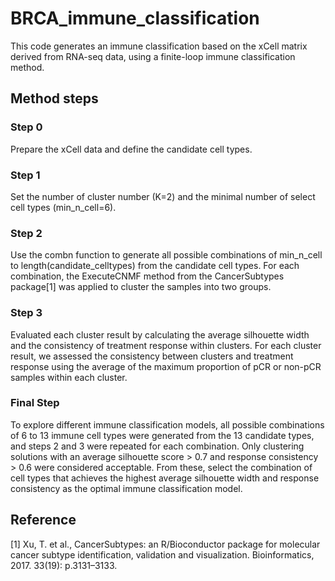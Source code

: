 # BRCA_immune_classification
This code generates an immune classification based on the xCell matrix derived from RNA-seq data, using a finite-loop immune classification method.
## Method steps
### Step 0
Prepare the xCell data and define the candidate cell types.
### Step 1
Set the number of cluster number (K=2) and the minimal number of select cell types (min_n_cell=6). 
### Step 2
Use the combn function to generate all possible combinations of min_n_cell to length(candidate_celltypes) from the candidate cell types. 
For each combination, the ExecuteCNMF method from the CancerSubtypes package[1] was applied to cluster the samples into two groups.
### Step 3
Evaluated each cluster result by calculating the average silhouette width and the consistency of treatment response within clusters. 
For each cluster result, we assessed the consistency between clusters and treatment response using the average of the maximum proportion of pCR or non-pCR samples within each cluster.
### Final Step
To explore different immune classification models, all possible combinations of 6 to 13 immune cell types were generated from the 13 candidate types, and steps 2 and 3 were repeated for each combination. Only clustering solutions with an average silhouette score > 0.7 and response consistency > 0.6 were considered acceptable. From these, select the combination of cell types that achieves the highest average silhouette width and response consistency as the optimal immune classification model.
## Reference
[1] Xu, T. et al., CancerSubtypes: an R/Bioconductor package for molecular cancer subtype identification, validation and visualization. Bioinformatics, 2017. 33(19): p.3131–3133.
